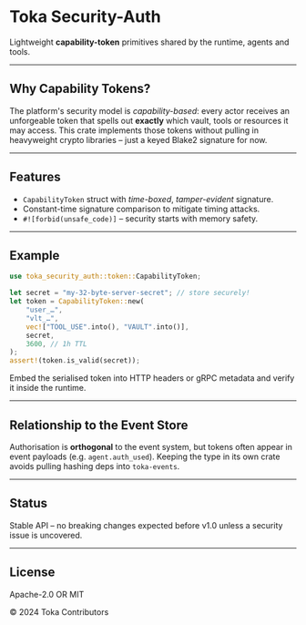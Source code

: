# Toka Security-Auth

Lightweight **capability-token** primitives shared by the runtime, agents and tools.

---

## Why Capability Tokens?

The platform's security model is _capability-based_: every actor receives an unforgeable token that spells out **exactly** which vault, tools or resources it may access.  This crate implements those tokens without pulling in heavyweight crypto libraries – just a keyed Blake2 signature for now.

---

## Features

* `CapabilityToken` struct with *time-boxed*, *tamper-evident* signature.
* Constant-time signature comparison to mitigate timing attacks.
* `#![forbid(unsafe_code)]` – security starts with memory safety.

---

## Example

```rust
use toka_security_auth::token::CapabilityToken;

let secret = "my-32-byte-server-secret"; // store securely!
let token = CapabilityToken::new(
    "user_…",
    "vlt_…",
    vec!["TOOL_USE".into(), "VAULT".into()],
    secret,
    3600, // 1h TTL
);
assert!(token.is_valid(secret));
```

Embed the serialised token into HTTP headers or gRPC metadata and verify it inside the runtime.

---

## Relationship to the Event Store

Authorisation is **orthogonal** to the event system, but tokens often appear in event payloads (e.g. `agent.auth_used`).  Keeping the type in its own crate avoids pulling hashing deps into `toka-events`.

---

## Status

Stable API – no breaking changes expected before v1.0 unless a security issue is uncovered.

---

## License

Apache-2.0 OR MIT

© 2024 Toka Contributors 